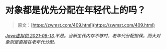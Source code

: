 <!--yml
category: 未分类
date: 0001-01-01 00:00:00
-->

# 对象都是优先分配在年轻代上的吗？

> 原文：[https://zwmst.com/409.html](https://zwmst.com/409.html)

   [ *Java虚拟机* ](https://zwmst.com/java%e8%99%9a%e6%8b%9f%e6%9c%ba)*[ <time datetime="2021-08-14T06:44:43+08:00"> 2021-08-13 </time> ](https://zwmst.com/409.html)  不是。当新生代内存不够时，老年代分配担保。而大对象则是直接在老年代分配。*